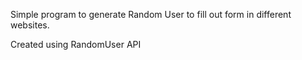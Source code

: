 Simple program to generate Random User to fill out form in different websites.

Created using RandomUser API
